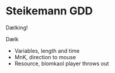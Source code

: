 # Steikemann GDD
Dælking!

Dælk
- Variables, length and time
- MnK, direction to mouse
- Resource, blomkaol player throws out
